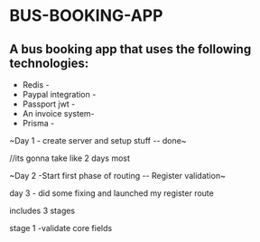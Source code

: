 # BUS-BOOKING-APP

## A bus booking app that uses the following technologies:
* Redis -
* Paypal integration -
* Passport jwt -
* An invoice system-
* Prisma -

~Day 1 - create server and setup stuff -- done~

//its gonna take like 2 days most

~Day 2 -Start first phase of routing -- Register validation~


day 3 - did some fixing and launched my register route

includes 3 stages


stage 1 -validate core fields
